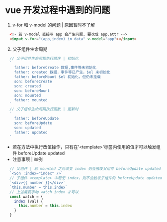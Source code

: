 # vue 开发过程中遇到的问题

1. v-for 和 v-model 的问题 | 原因暂时不了解

```html
  <!- 若 v-model 直接写 app 会产生问题, 要改成 app.attr -->
  <input v-for="(app,index) in data" v-model="app"></input>
```

2. 父子组件生命周期

```js
  // 父子组件生命周期执行顺序 | 初始化
  `
    father: beforeCreate 数据,事件等未初始化
    father: created 数据，事件等已产生，$el 未初始化
    father: beforeMount $el 初始化，但仍未挂载
    son: beforeCreate
    son: created
    son: beforeMount
    son: mounted
    father: mounted
  `
  // 父子组件生命周期执行函数 | 更新时
  `
    father: beforeUpdate
    son: beforeUpdate
    son: updated
    father: updated
  `
```

* 若在方法中执行改值操作，只有在'\<template>'标签内使用的值才可以触发组件 beforeUpdate updated
* 注意事项 | 举例

```js
  // 父组件 | 若 mounted 之后改变 index 则会触发父组件 beforeUpdate updated
  `<Son :index="index" />`
  // 子组件 <template> 中若无 index，则不会触发子组件的 beforeUpdate updated | 如下
  `<div>{{ number }}</div>`
  `this.number = this.index`
  // 上述需要手动 watch index 才可以
  const watch = {
    index (val) {
      this.number = this.index
    }
  }
```